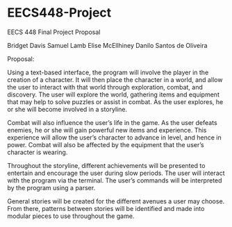 EECS448-Project
===============

EECS 448
Final Project
Proposal

Bridget Davis
Samuel Lamb
Elise McEllhiney
Danilo Santos de Oliveira

Proposal:

  Using a text-based interface, the program will involve the player in the creation of a character. It will then place the character in a world, and allow the user to interact with that world through exploration, combat, and discovery. The user will explore the world, gathering items and equipment that may help to solve puzzles or assist in combat. As the user explores, he or she will become involved in a storyline.

  Combat will also influence the user’s life in the game. As the user defeats enemies, he or she will gain powerful new items and experience. This experience will allow the user’s character to advance in level, and hence in power. Combat will also be affected by the equipment that the user’s character is wearing.

  Throughout the storyline, different achievements will be presented to entertain and encourage the user during slow periods. The user will interact with the program via the terminal. The user’s commands will be interpreted by the program using a parser.
 
  General stories will be created for the different avenues a user may choose. From there, patterns between stories will be identified and made into modular pieces to use throughout the game. 

